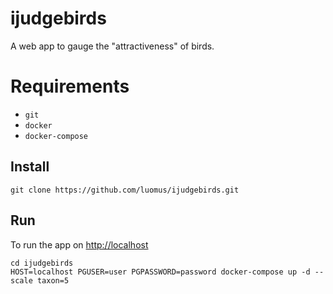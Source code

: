 # ijudgebirds

A web app to gauge the "attractiveness" of birds.

# Requirements

* `git`
* `docker`
* `docker-compose`

## Install
```
git clone https://github.com/luomus/ijudgebirds.git
```

## Run
To run the app on [http://localhost](http://localhost) 
```
cd ijudgebirds
HOST=localhost PGUSER=user PGPASSWORD=password docker-compose up -d --scale taxon=5
```
